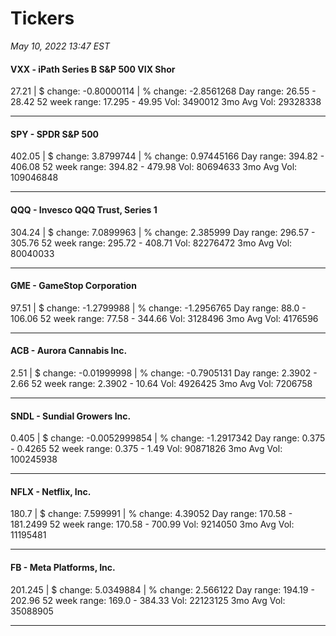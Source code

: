 # Tickers
*May 10, 2022 13:47 EST*

#### VXX - iPath Series B S&P 500 VIX Shor
27.21 | $ change: -0.80000114 | % change: -2.8561268
Day range: 26.55 - 28.42 52 week range: 17.295 - 49.95
Vol: 3490012 3mo Avg Vol: 29328338

---

#### SPY - SPDR S&P 500
402.05 | $ change: 3.8799744 | % change: 0.97445166
Day range: 394.82 - 406.08 52 week range: 394.82 - 479.98
Vol: 80694633 3mo Avg Vol: 109046848

---

#### QQQ - Invesco QQQ Trust, Series 1
304.24 | $ change: 7.0899963 | % change: 2.385999
Day range: 296.57 - 305.76 52 week range: 295.72 - 408.71
Vol: 82276472 3mo Avg Vol: 80040033

---

#### GME - GameStop Corporation
97.51 | $ change: -1.2799988 | % change: -1.2956765
Day range: 88.0 - 106.06 52 week range: 77.58 - 344.66
Vol: 3128496 3mo Avg Vol: 4176596

---

#### ACB - Aurora Cannabis Inc.
2.51 | $ change: -0.01999998 | % change: -0.7905131
Day range: 2.3902 - 2.66 52 week range: 2.3902 - 10.64
Vol: 4926425 3mo Avg Vol: 7206758

---

#### SNDL - Sundial Growers Inc.
0.405 | $ change: -0.0052999854 | % change: -1.2917342
Day range: 0.375 - 0.4265 52 week range: 0.375 - 1.49
Vol: 90871826 3mo Avg Vol: 100245938

---

#### NFLX - Netflix, Inc.
180.7 | $ change: 7.599991 | % change: 4.39052
Day range: 170.58 - 181.2499 52 week range: 170.58 - 700.99
Vol: 9214050 3mo Avg Vol: 11195481

---

#### FB - Meta Platforms, Inc.
201.245 | $ change: 5.0349884 | % change: 2.566122
Day range: 194.19 - 202.96 52 week range: 169.0 - 384.33
Vol: 22123125 3mo Avg Vol: 35088905

---

